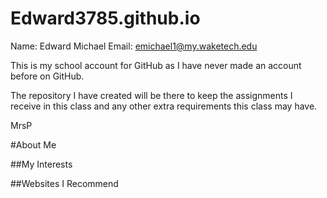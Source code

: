 # Edward3785.github.io

Name: Edward Michael
Email: emichael1@my.waketech.edu

This is my school account for GitHub as I have never made an account before on GitHub.

The repository I have created will be there to keep the assignments I receive in this class and any other extra requirements this class may have.

MrsP

#About Me

##My Interests


##Websites I Recommend

